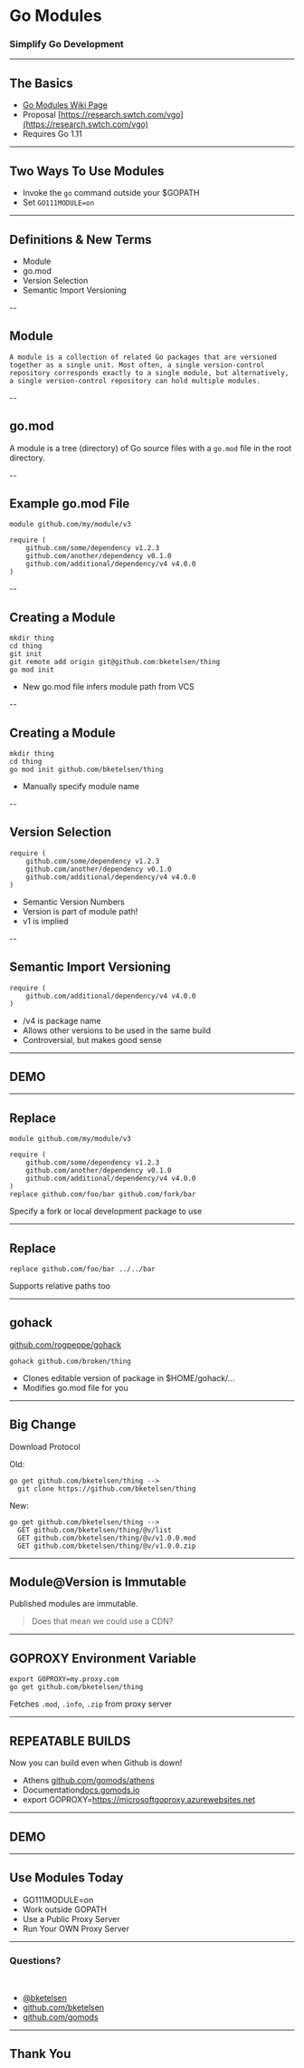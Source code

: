 # Go Modules

[twitter]: # (@bketelsen)
[event]: # (Stuttgart Go Meetup)
[eventurl]: # (https://www.meetup.com/Stuttgart-Gophers/)
[title]: # (Go Modules)
[image]: # (/images/logo.png)
[imagealt]: # (Stuttgart Go Meetup)
[date]: # (September 20, 2018)

### Simplify Go Development

<!-- .slide: data-transition="zoom" -->

---

## The Basics

- [Go Modules Wiki Page](https://cda.ms/FN)
- Proposal [https://research.swtch.com/vgo](https://research.swtch.com/vgo)
- Requires Go 1.11
---

## Two Ways To Use Modules

- Invoke the `go` command outside your $GOPATH
- Set `GO111MODULE=on` 

---

## Definitions & New Terms

- Module
- go.mod
- Version Selection
- Semantic Import Versioning

--

## Module

```A module is a collection of related Go packages that are versioned together as a single unit. Most often, a single version-control repository corresponds exactly to a single module, but alternatively, a single version-control repository can hold multiple modules.```

--

## go.mod

A module is a tree (directory) of Go source files with a `go.mod` file in the root directory.

--

## Example go.mod File
```
module github.com/my/module/v3

require (
    github.com/some/dependency v1.2.3
    github.com/another/dependency v0.1.0
    github.com/additional/dependency/v4 v4.0.0
)
```
--

## Creating a Module

```
mkdir thing
cd thing
git init
git remote add origin git@github.com:bketelsen/thing
go mod init
```
* New go.mod file infers module path from VCS

--

## Creating a Module

```
mkdir thing
cd thing
go mod init github.com/bketelsen/thing
```
* Manually specify module name

--

## Version Selection

```
require (
    github.com/some/dependency v1.2.3
    github.com/another/dependency v0.1.0
    github.com/additional/dependency/v4 v4.0.0
)
```
* Semantic Version Numbers
* Version is part of module path!
* v1 is implied

--

## Semantic Import Versioning

```
require (
    github.com/additional/dependency/v4 v4.0.0
)
```
* /v4 is package name 
* Allows other versions to be used in the same build
* Controversial, but makes good sense

---

## DEMO

---

## Replace

```
module github.com/my/module/v3

require (
    github.com/some/dependency v1.2.3
    github.com/another/dependency v0.1.0
    github.com/additional/dependency/v4 v4.0.0
)
replace github.com/foo/bar github.com/fork/bar
```
Specify a fork or local development package to use

---

## Replace

```
replace github.com/foo/bar ../../bar 
```
Supports relative paths too

---
## gohack

[github.com/rogpeppe/gohack](https://github.com/rogpeppe/gohack)

```
gohack github.com/broken/thing
```
* Clones editable version of package in $HOME/gohack/...
* Modifies go.mod file for you

---

## Big Change
Download Protocol

Old:
```
go get github.com/bketelsen/thing -->
  git clone https://github.com/bketelsen/thing
```
New:
```
go get github.com/bketelsen/thing -->
  GET github.com/bketelsen/thing/@v/list
  GET github.com/bketelsen/thing/@v/v1.0.0.mod
  GET github.com/bketelsen/thing/@v/v1.0.0.zip
```

---

## Module@Version is Immutable

Published modules are immutable.

> Does that mean we could use a CDN?

---

## GOPROXY Environment Variable

```
export GOPROXY=my.proxy.com
go get github.com/bketelsen/thing
```
Fetches `.mod`, `.info`, `.zip` from proxy server

---
## REPEATABLE BUILDS

Now you can build even when Github is down!
* Athens [github.com/gomods/athens](https://github.com/gomods/athens)
* Documentation[docs.gomods.io](https://docs.gomods.io)
* export GOPROXY=https://microsoftgoproxy.azurewebsites.net

---

## DEMO

---

## Use Modules Today

* GO111MODULE=on
* Work outside GOPATH
* Use a Public Proxy Server
* Run Your OWN Proxy Server

---

### Questions?

<br>

* [@bketelsen](https://twitter.com/bketelsen)
* [github.com/bketelsen](https://github.com/bketelsen)
* [github.com/gomods](https://github.com/gomods)


---
<!-- .slide: data-background-image="/images/gitpitch-audience.jpg" -->

## Thank You


